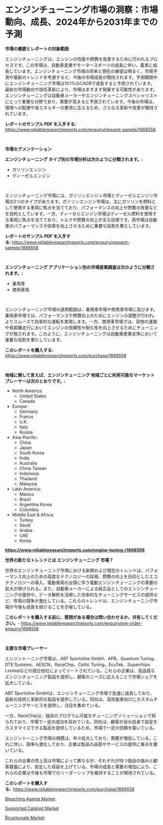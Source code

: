 <p><h1>エンジンチューニング市場の洞察：市場動向、成長、2024年から2031年までの予測</h1></p><p><strong>市場の概要とレポートの対象範囲</strong></p>
<p><p>エンジンチューニングは、エンジンの性能や燃費を改善するために行われるプロセスです。この市場は、自動車産業やモータースポーツの成長に伴い、着実に成長しています。エンジンチューニング市場の将来と現在の展望は明るく、市場予測や最新のトレンドを考慮すると、今後の市場成長が期待されます。予測期間中にエンジンチューニング市場は10.1%のCAGRで成長すると予想されています。最新の市場動向や技術革新により、市場はますます発展する可能性があります。エンジンチューニングは自動車メーカーやエンジンチューニングスペシャリストにとって重要な分野であり、需要が高まると予測されています。今後の市場は、環境への配慮や省エネルギーの要求に応えるため、さらなる革新や改善が期待されています。</p></p>
<p><strong>レポートのサンプル PDF を入手する:</strong> <a href="https://www.reliableresearchreports.com/enquiry/request-sample/1668558">https://www.reliableresearchreports.com/enquiry/request-sample/1668558</a></p>
<p>&nbsp;</p>
<p><strong>市場セグメンテーション</strong></p>
<p><strong>エンジンチューニング タイプ別の市場分析は次のように分類されます。:</strong></p>
<p><ul><li>ガソリンエンジン</li><li>ディーゼルエンジン</li></ul></p>
<p>&nbsp;</p>
<p><p>エンジンチューニング市場には、ガソリンエンジン市場とディーゼルエンジン市場の2つのタイプがあります。ガソリンエンジン市場は、主にガソリンを燃料として使用する車両に焦点を当てており、パフォーマンスの向上や燃費の改善などを目的としています。一方、ディーゼルエンジン市場はディーゼル燃料を使用する車両に焦点を当てており、トルクや燃費の向上が主な目標です。両市場は自動車のパフォーマンスや効率を向上させるために重要な役割を果たしています。</p></p>
<p><strong>レポートのサンプル PDF を入手する:</strong>&nbsp;<a href="https://www.reliableresearchreports.com/enquiry/request-sample/1668558">https://www.reliableresearchreports.com/enquiry/request-sample/1668558</a></p>
<p>&nbsp;</p>
<p><strong> エンジンチューニング アプリケーション別の市場産業調査は次のように分類されます。:</strong></p>
<p><ul><li>乗用車</li><li>商用車両</li></ul></p>
<p>&nbsp;</p>
<p><p>エンジンチューニング市場の適用範囲は、乗用車市場や商用車市場に及びます。乗用車市場では、パフォーマンスや燃費向上のためにエンジンの調整が行われ、よりスムーズで効率的な運転を実現します。一方、商用車市場では、貨物の運搬や長距離走行においてエンジンの信頼性や耐久性を向上させるためにチューニングが施されます。このように、エンジンチューニングは自動車産業全体において重要な役割を果たしています。</p></p>
<p><strong>このレポートを購入する:</strong>&nbsp; <a href="https://www.reliableresearchreports.com/purchase/1668558">https://www.reliableresearchreports.com/purchase/1668558</a></p>
<p>&nbsp;</p>
<p><strong>地域に関して言えば、エンジンチューニング 地域ごとに利用可能なマーケットプレーヤーは次のとおりです。:</strong></p>
<p><ul>
    <li>
        North America:
        <ul>
            <li>United States</li>
            <li>Canada</li>
        </ul>
    </li>
    <li>
        Europe:
        <ul>
            <li>Germany</li>
            <li>France</li>
            <li>U.K.</li>
            <li>Italy</li>
            <li>Russia</li>
        </ul>
    </li>
    <li>
        Asia-Pacific:
        <ul>
            <li>China</li>
            <li>Japan</li>
            <li>South Korea</li>
            <li>India</li>
            <li>Australia</li>
            <li>China Taiwan</li>
            <li>Indonesia</li>
            <li>Thailand</li>
            <li>Malaysia</li>
        </ul>
    </li>
    <li>
        Latin America:
        <ul>
            <li>Mexico</li>
            <li>Brazil</li>
            <li>Argentina Korea</li>
            <li>Colombia</li>
        </ul>
    </li>
    <li>
        Middle East & Africa:
        <ul>
            <li>Turkey</li>
            <li>Saudi</li>
            <li>Arabia</li>
            <li>UAE</li>
            <li>Korea</li>
        </ul>
    </li>
    </ul></p>
<p><strong><a href="https://www.reliableresearchreports.com/engine-tuning-r1668558">https://www.reliableresearchreports.com/engine-tuning-r1668558</a></strong>&nbsp;</p>
<p><strong>世界の新たなトレンドとは エンジンチューニング 市場？</strong></p>
<p><p>世界のエンジンチューニング市場における新興および現在のトレンドは、パフォーマンス向上のための高度なテクノロジーの採用、燃費の向上を目的としたエコテクノロジーの導入、電動車両の台頭に伴う電動エンジンチューニングの需要の拡大が挙げられる。また、自動車メーカーによる純正品としてのエンジンチューニングの提供や、データ解析を活用した効率的なチューニングサービスの提供など、市場の競争が激化している。これらのトレンドは、エンジンチューニング市場が今後も成長を続けることを示唆している。</p></p>
<p><strong>このレポートを購入する前に、質問がある場合は問い合わせるか、共有してください。</strong>- <a href="https://www.reliableresearchreports.com/enquiry/pre-order-enquiry/1668558">https://www.reliableresearchreports.com/enquiry/pre-order-enquiry/1668558</a></p>
<p>&nbsp;</p>
<p><strong>主要な市場プレーヤー</strong></p>
<p><p>エンジントーニング市場は、ABT Sportsline GmbH、APR、Quantum Tuning、DTE Systems、AESCN、RaceChip、Celtic Tuning、EcuTek、Superchips Limitedなどの競合他社によってリードされている。これらの企業は、高品質なエンジンチューニング製品を提供し、顧客のニーズに応えることで市場シェアを拡大している。</p><p>ABT Sportsline GmbHは、エンジンチューニング市場で急速に成長しており、最新の技術と革新的な製品を提供している。同社は、高性能車向けにカスタムチューニングサービスを提供し、注目を集めている。</p><p>一方、RaceChipは、独自のプログラム可能なチューニングソリューションで知られており、市場で一定の成功を収めている。同社は、顧客が自分自身で設定をカスタマイズできる製品を提供しているため、市場で一定の信頼を築いている。</p><p>エンジントーニング市場の規模は、年々拡大しており、需要が増加している。これに伴い、競争も激化しており、企業は製品の品質やサービスの提供に重点を置いている。</p><p>これらの企業の売上高は市場によって異なるが、それぞれが持つ独自の強みと顧客基盤により、安定した収益を上げている。市場の成長と需要の増加により、これらの企業は今後も市場でのリーダーシップを維持することが期待されている。</p></p>
<p><strong>このレポートを購入する:</strong>&nbsp;&nbsp;<a href="https://www.reliableresearchreports.com/purchase/1668558">https://www.reliableresearchreports.com/purchase/1668558</a></p>
<p><p><a href="https://www.linkedin.com/pulse/bleaching-agents-market-size-focuses-dynamics-in-depth-analysis-fqoxe?trackingId=2DboGzTrMSvRVKr74tD4UA%3D%3D">Bleaching Agents Market</a></p><p><a href="https://www.linkedin.com/pulse/supported-catalyst-market-size-furnishes-valuable-information-encompassing-fdtpf?trackingId=ZTCxI%2BU4tZjVburHzq7Bpg%3D%3D">Supported Catalyst Market</a></p><p><a href="https://www.linkedin.com/pulse/insights-bicarbonate-market-size-analysing-share-trends-growth-p6kkf?trackingId=8k8SodS%2BV3dZdt6nxRc8ZA%3D%3D">Bicarbonate Market</a></p></p>